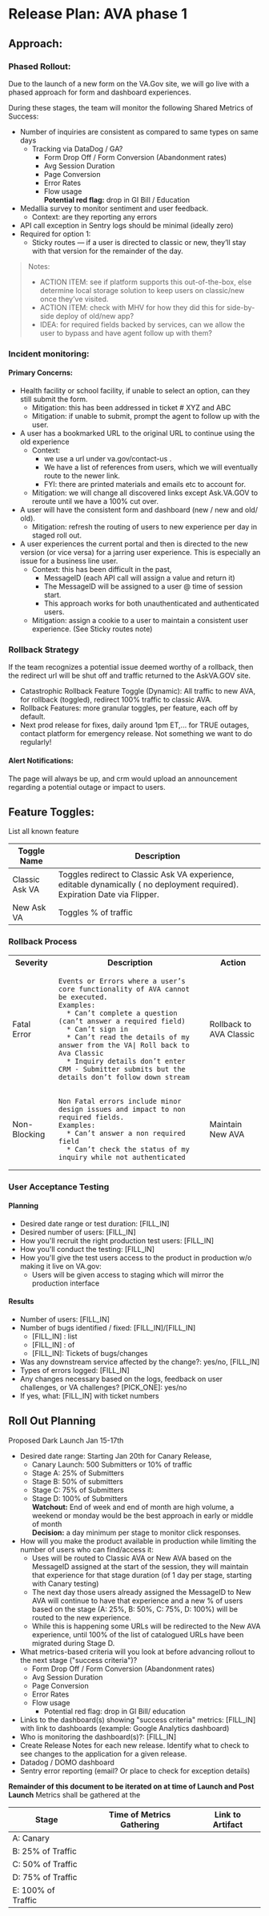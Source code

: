 # Release Plan: AVA phase 1

## Approach: 

### Phased Rollout: 

Due to the launch of a new form on the VA.Gov site, we will go live with a phased approach for form and dashboard experiences.

During these stages, the team will monitor the following Shared Metrics of Success:

* Number of inquiries are consistent as compared to same types on same days
  * Tracking via DataDog / GA?
    * Form Drop Off / Form Conversion (Abandonment rates)
    * Avg Session Duration 
    * Page Conversion
    * Error Rates
    * Flow usage\
      **Potential red flag:** drop in GI Bill / Education
* Medallia survey to monitor sentiment and user feedback.
  * Context: are they reporting any errors
* API call exception in Sentry logs should be minimal (ideally zero)
* Required for option 1: 
  * Sticky routes — if a user is directed to classic or new, they’ll stay with that version for the remainder of the day.

> Notes:
> * ACTION ITEM: see if platform supports this out-of-the-box, else determine local storage solution to keep users on classic/new once they’ve visited.
> * ACTION ITEM: check with MHV for how they did this for side-by-side deploy of old/new app?
> * IDEA: for required fields backed by services, can we allow the user to bypass and have agent follow up with them?

### Incident monitoring:

#### Primary Concerns:

* Health facility or school facility, if unable to select an option, can they still submit the form.  
  * Mitigation: this has been addressed in ticket # XYZ and ABC 
  * Mitigation: if unable to submit, prompt the agent to follow up with the user. 
* A user has a bookmarked URL to the original URL to continue using the old experience
  * Context: 
    * we use a url under va.gov/contact-us .
    * We have a list of references from users, which we will eventually route to the newer link.
    * FYI: there are printed materials and emails etc to account for.
  * Mitigation: we will change all discovered links except Ask.VA.GOV to reroute until we have a 100% cut over.  
* A user will have the consistent form and dashboard (new / new and old/ old).
  * Mitigation: refresh the routing of users to new experience per day in staged roll out.  
* A user experiences the current portal and then is directed to the new version (or vice versa) for a jarring user experience. This is especially an issue for a business line user.
  * Context: this has been difficult in the past,
    * MessageID (each API call will assign a value and return it)
    * The MessageID will be assigned to a user @ time of session start.
    * This approach works for both unauthenticated and authenticated users.
  * Mitigation: assign a cookie to a user to maintain a consistent user experience. (See Sticky routes note)

### Rollback Strategy

If the team recognizes a potential issue deemed worthy of a rollback, then the redirect url will be shut off and traffic returned to the AskVA.GOV site. 

* Catastrophic Rollback Feature Toggle (Dynamic): All traffic to new AVA, for rollback (toggled), redirect 100% traffic to classic AVA.
* Rollback Features: more granular toggles, per feature, each off by default.
* Next prod release for fixes, daily around 1pm ET,... for TRUE outages, contact platform for emergency release. Not something we want to do regularly!

#### Alert Notifications: 

The page will always be up, and crm would upload an announcement regarding a potential outage or impact to users. 

## Feature Toggles:

List all known feature 

| Toggle Name | Description |
| ----------- | ----------- |
| Classic Ask VA | Toggles redirect to Classic Ask VA experience, editable dynamically ( no deployment required). Expiration Date via Flipper. |
| New Ask VA | Toggles % of traffic |


### Rollback Process

<table>
  <tr><th>Severity</th><th>Description</th><th>Action</th></tr>
  <tr><td>Fatal Error</td><td>
    
```
Events or Errors where a user’s core functionality of AVA cannot be executed.
Examples:
  * Can’t complete a question (can’t answer a required field)
  * Can’t sign in
  * Can’t read the details of my answer from the VA| Roll back to Ava Classic
  * Inquiry details don’t enter CRM - Submitter submits but the details don’t follow down stream 

```

  </td><td>Rollback to AVA Classic</td></tr>
  <tr><td>Non-Blocking</td><td>

```
Non Fatal errors include minor design issues and impact to non required fields.
Examples:
  * Can’t answer a non required field
  * Can’t check the status of my inquiry while not authenticated
``` 

  </td><td>Maintain New AVA</td></tr>
</table>

### User Acceptance Testing

#### Planning

* Desired date range or test duration: [FILL_IN]
* Desired number of users: [FILL_IN]
* How you'll recruit the right production test users: [FILL_IN]
* How you'll conduct the testing: [FILL_IN]
* How you'll give the test users access to the product in production w/o making it live on VA.gov:
  * Users will be given access to staging which will mirror the production interface

#### Results

* Number of users: [FILL_IN]
* Number of bugs identified / fixed: [FILL_IN]/[FILL_IN]
  * [FILL_IN] : list
  * [FILL_IN] : of
  * [FILL_IN]: Tickets of bugs/changes
* Was any downstream service affected by the change?: yes/no, [FILL_IN]
* Types of errors logged: [FILL_IN]
* Any changes necessary based on the logs, feedback on user challenges, or VA challenges? [PICK_ONE]: yes/no
* If yes, what: [FILL_IN] with ticket numbers

## Roll Out Planning
Proposed Dark Launch Jan 15-17th 
* Desired date range: Starting Jan 20th for Canary Release,
  * Canary Launch: 500 Submitters or 10% of traffic
  * Stage A: 25% of Submitters 
  * Stage B: 50% of submitters 
  * Stage C: 75% of Submitters
  * Stage D: 100% of Submitters\
**Watchout:** End of week and end of month are high volume, a weekend or monday would be the best approach in early or middle of month\
**Decision:** a day minimum per stage to monitor click responses.
* How will you make the product available in production while limiting the number of users who can find/access it: 
  * Uses will be routed to Classic AVA or New AVA based on the MessageID assigned at the start of the session, they will maintain that experience for that stage duration (of 1 day per stage, starting with Canary testing) 
  * The next day those users already assigned the MessageID to New AVA will continue to have that experience and a new % of users based on the stage (A: 25%, B: 50%, C: 75%, D: 100%)  will be routed to the new experience. 
  * While this is happening some URLs will be redirected to the New AVA experience, until 100% of the list of catalogued URLs have been migrated during Stage D. 
* What metrics-based criteria will you look at before advancing rollout to the next stage ("success criteria")?
  * Form Drop Off / Form Conversion (Abandonment rates)
  * Avg Session Duration 
  * Page Conversion
  * Error Rates
  * Flow usage
    * Potential red flag: drop in GI Bill/ education
* Links to the dashboard(s) showing "success criteria" metrics: [FILL_IN] with link to dashboards (example: Google Analytics dashboard)
* Who is monitoring the dashboard(s)?: [FILL_IN]
* Create Release Notes for each new release. Identify what to check to see changes to the application for a given release.
* Datadog / DOMO dashboard 
* Sentry error reporting (email? Or place to check for exception details)

**Remainder of this document to be iterated on at time of Launch and Post Launch** Metrics shall be gathered at the 

| Stage | Time of Metrics Gathering | Link to Artifact |
| ----- | ------------------------- | ---------------- |
| A: Canary | |
| B: 25% of Traffic | |
| C: 50% of Traffic | |
| D: 75% of Traffic | |
| E: 100% of Traffic | |
